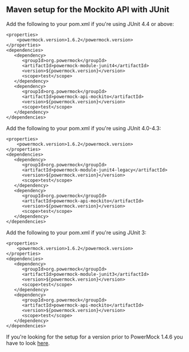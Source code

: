 ## Maven setup for the Mockito API with JUnit ##
Add the following to your pom.xml if you're using JUnit 4.4 or above:

```
<properties>
    <powermock.version>1.6.2</powermock.version>
</properties>
<dependencies>
   <dependency>
      <groupId>org.powermock</groupId>
      <artifactId>powermock-module-junit4</artifactId>
      <version>${powermock.version}</version>
      <scope>test</scope>
   </dependency>
   <dependency>
      <groupId>org.powermock</groupId>
      <artifactId>powermock-api-mockito</artifactId>
      <version>${powermock.version}</version>
      <scope>test</scope>
   </dependency>
</dependencies>
```

Add the following to your pom.xml if you're using JUnit 4.0-4.3:

```
<properties>
    <powermock.version>1.6.2</powermock.version>
</properties>
<dependencies>
   <dependency>
      <groupId>org.powermock</groupId>
      <artifactId>powermock-module-junit4-legacy</artifactId>
      <version>${powermock.version}</version>
      <scope>test</scope>
   </dependency>
   <dependency>
      <groupId>org.powermock</groupId>
      <artifactId>powermock-api-mockito</artifactId>
      <version>${powermock.version}</version>
      <scope>test</scope>
   </dependency>
</dependencies>
```

Add the following to your pom.xml if you're using JUnit 3:

```
<properties>
    <powermock.version>1.6.2</powermock.version>
</properties>
<dependencies>
   <dependency>
      <groupId>org.powermock</groupId>
      <artifactId>powermock-module-junit3</artifactId>
      <version>${powermock.version}</version>
      <scope>test</scope>
   </dependency>
   <dependency>
      <groupId>org.powermock</groupId>
      <artifactId>powermock-api-mockito</artifactId>
      <version>${powermock.version}</version>
      <scope>test</scope>
   </dependency>
</dependencies>
```

If you're looking for the setup for a version prior to PowerMock 1.4.6 you have to look [here](Mockito_maven_legacy.md).